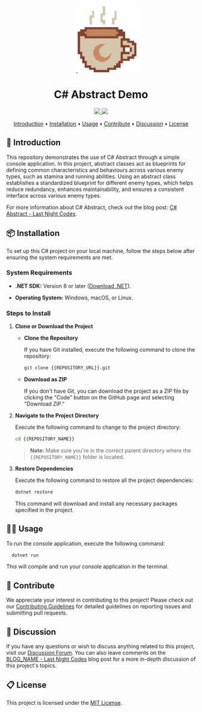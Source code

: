 <br>
<p align="center">
  &nbsp;&nbsp;&nbsp;&nbsp;&nbsp;&nbsp;&nbsp;<a href="https://lncodes.com">
    <img src="https://github.com/lncodes/docs/blob/main/assets/animations/lncodes-logo-animation.gif" height="175" />
  </a>
</p>

<h1 align="center">C# Abstract Demo</h1>
<p align="center">
  <a href="{{REPOSITORY_URL}}/actions/workflows/build-and-publish.yml">
    <img src="{{REPOSITORY_URL}}/actions/workflows/build-and-publish.yml/badge.svg" />
  </a>
  <a href="https://sonarcloud.io/dashboard?id=lncodes_{{REPOSITORY_NAME}}">
    <img src="https://sonarcloud.io/api/project_badges/measure?project=lncodes_{{REPOSITORY_NAME}}&metric=alert_status" />
  </a>
</p>

<p align="center">
  <a href="#introduction">Introduction</a> •
  <a href="#installation">Installation</a> •
  <a href="#usage">Usage</a> •
  <a href="#contribute">Contribute</a> •
  <a href="#discussion">Discussion</a> •
  <a href="#license">License</a>
</p>

<h2 id="introduction">🌟 Introduction</h2>

This repository demonstrates the use of C# Abstract through a simple console application. In this project, abstract classes act as blueprints for defining common characteristics and behaviours across various enemy types, such as stamina and running abilities. Using an abstract class establishes a standardized blueprint for different enemy types, which helps reduce redundancy, enhances maintainability, and ensures a consistent interface across various enemy types.

For more information about C# Abstract, check out the blog post: [C# Abstract - Last Night Codes](https://www.lncodes.com/csharp-abstract).

<h2 id="installation">📦 Installation</h2>

To set up this C# project on your local machine, follow the steps below after ensuring the system requirements are met.

<h3>System Requirements</h3>

- **.NET SDK:** Version 8 or later ([Download .NET](https://dotnet.microsoft.com/en-us/download)).

- **Operating System:** Windows, macOS, or Linux.

<h3>Steps to Install</h3>

1. **Clone or Download the Project**

    - **Clone the Repository**
    
      If you have Git installed, execute the following command to clone the repository:

      ```bash
      git clone {{REPOSITORY_URL}}.git
      ```

    - **Download as ZIP**

      If you don't have Git, you can download the project as a ZIP file by clicking the "Code" button on the GitHub page and selecting "Download ZIP."

2. **Navigate to the Project Directory**

    Execute the following command to change to the project directory:
    ```bash
    cd {{REPOSITORY_NAME}}
    ```

    > **Note:** Make sure you're in the correct parent directory where the `{{REPOSITORY_NAME}}` folder is located.
    
3. **Restore Dependencies**

    Execute the following command to restore all the project dependencies:
    ```bash
    dotnet restore
    ```
    
    This command will download and install any necessary packages specified in the project.

<h2 id="usage">🧑‍💻 Usage</h2>

To run the console application, execute the following command:
  ```bash
    dotnet run
  ```

This will compile and run your console application in the terminal.

<h2 id="contribute">🤝 Contribute</h2>

We appreciate your interest in contributing to this project! Please check out our [Contributing Guidelines](CONTRIBUTING.md) for detailed guidelines on reporting issues and submitting pull requests.

<h2 id="discussion">💬 Discussion</h2>

If you have any questions or wish to discuss anything related to this project, visit our [Discussion Forum]({{REPOSITORY_URL}}/discussions). You can also leave comments on the [BLOG_NAME - Last Night Codes](https://lncodes.com/csharp-abstract) blog post for a more in-depth discussion of this project's topics.

<h2 id="license"> 📋 License</h2>

This project is licensed under the [MIT License](../LICENSE).<br>